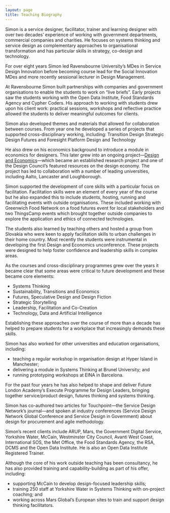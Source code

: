 ```yaml
---
layout: page
title: Teaching Biography
---
```

Simon is a service designer, facilitator, trainer and learning designer with over two decades’ experience of working with government departments, commercial companies and charities. He focuses on systems thinking and service design as complementary approaches to organisational transformation and has particular skills in strategy, co-design and technology. 

For over eight years Simon led Ravensbourne University’s MDes in Service Design Innovation before becoming course lead for the Social  Innovation MDes and more recently sessional lecturer in Design Management.

At Ravensbourne Simon built partnerships with companies and government organisations to enable the students to work on “live briefs”. Early projects saw the students working with the Open Data Institute, Food Standards Agency and Cypher Coders. His approach to working with students drew upon his client work: practical sessions,  workshops and reflective practice allowed the students to deliver meaningful outcomes for clients.

Simon also developed themes and materials that allowed for collaboration between courses. From year one he developed a series of projects that supported cross-disciplinary working, including:
Transition Design
Strategic Design
Futures and Foresight
Platform Design and Technology

He also drew on his economics background to introduce a module in economics for designers. This later grew into an ongoing project—[Design and Economics](https://designandeconomics.com/)—which became an established research project and one of the Design Council’s featured resources on the design economy. The project has led to collaboration with a number of leading universities, including Aalto, Lancaster and Loughborough.

Simon supported the development of core skills with a particular focus on facilitation. Facilitation skills were an element of every year of the course but he also expanded this to include students, hosting, running and facilitating events with outside organisations. These included working with Greenwich Food Network on a food futures event for local stakeholders and two ThingsCamp events which brought together outside companies to explore the application and ethics of connected technologies.

The students also learned by teaching others and hosted a group from Slovakia who were keen to apply facilitation skills to urban challenges in their home country. Most recently the students were instrumental in developing the first Design and Economics unconference. These projects were designed to help foster confidence and leadership skills in complex areas.

As the courses and cross-disciplinary programmes grew over the years it became clear that some areas were critical to future development and these became core elements:
- Systems Thinking
- Sustainability, Transitions and Economics
- Futures, Speculative Design and Design Fiction
- Strategic Storytelling
- Leadership, Facilitation and Co-Creation
- Technology, Data and Artificial Intelligence

Establishing these approaches over the course of more than a decade has helped to prepare students for a workplace that increasingly demands these skills.

Simon has also worked for other universities and education organisations, including:
- teaching a regular workshop in organisation design at Hyper Island in Manchester;
- delivering a module in Systems Thinking at Brunel University; and
- running prototyping workshops at EINA in Barcelona.

For the past four years he has also helped to shape and deliver Future London Academy’s Execute Programme for Design Leaders, bringing together service/product design, futures thinking and systems thinking.

Simon has co-authored two articles for Touchpoint—the Service Design Network’s journal—and spoken at industry conferences (Service Design Network Global Conference and Service Design in Government) about design for procurement and agile methodology.

Simon’s recent clients include ARUP, Mars, the Government Digital Service, Yorkshire Water, McCain, Westminster City Council, Avanti West Coast, International SOS, the Met Office, the Food Standards Agency, the RSA, DCMS and the Open Data Institute. He is also an Open Data Institute Registered Trainer.

Although the core of his work outside teaching has been consultancy, he has also provided training and capability-building as part of his offer, including:
- supporting McCain to develop design-focused leadership skills;
- training 250 staff at Yorkshire Water in Systems Thinking with on-project coaching; and 
- working across Mars Global’s European sites to train and support design thinking facilitators.


